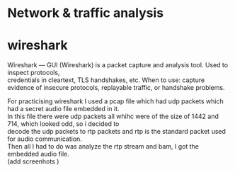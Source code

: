# Network & traffic analysis
# wireshark
Wireshark — GUI (Wireshark) is a packet capture and analysis tool. Used to inspect protocols,  
credentials in cleartext, TLS handshakes, etc.
When to use: capture evidence of insecure protocols, replayable traffic, or handshake problems.

For practicising wireshark I used a pcap file which had udp packets which had a secret audio file embedded in it.  
In this file there were udp packets all whihc were of the size of 1442 and 714, which looked odd, so i decided to  
decode the udp packets to rtp packets and rtp is the standard packet used for audio communication.  
Then all I had to do was analyze the rtp stream and bam, I got the embedded audio file.  
(add screenhots )
